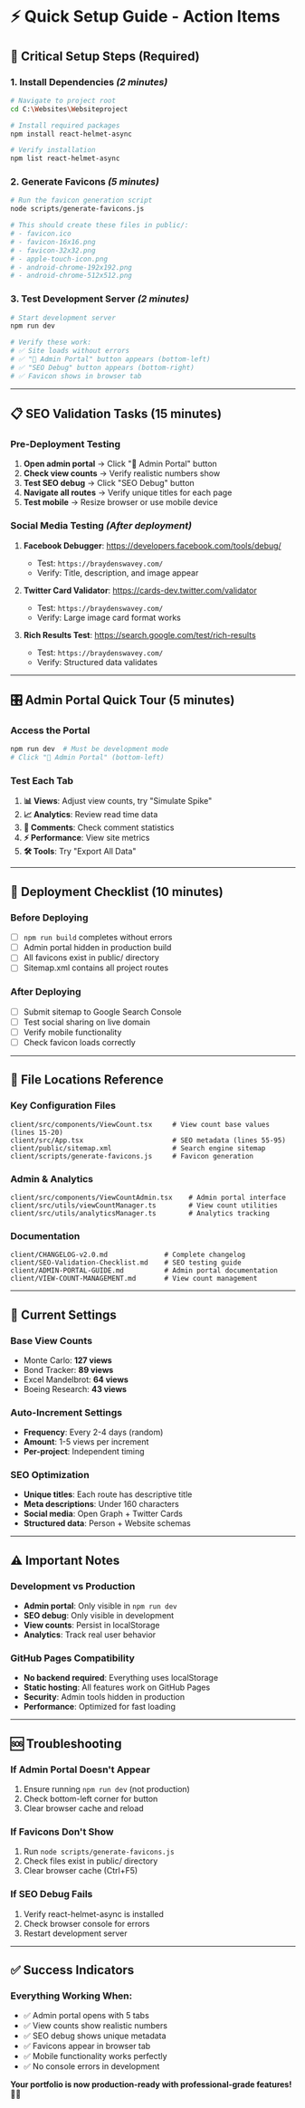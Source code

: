 # ⚡ Quick Setup Guide - Action Items

## 🚨 Critical Setup Steps (Required)

### **1. Install Dependencies** *(2 minutes)*
```bash
# Navigate to project root
cd C:\Websites\Websiteproject

# Install required packages
npm install react-helmet-async

# Verify installation
npm list react-helmet-async
```

### **2. Generate Favicons** *(5 minutes)*
```bash
# Run the favicon generation script
node scripts/generate-favicons.js

# This should create these files in public/:
# - favicon.ico
# - favicon-16x16.png  
# - favicon-32x32.png
# - apple-touch-icon.png
# - android-chrome-192x192.png
# - android-chrome-512x512.png
```

### **3. Test Development Server** *(2 minutes)*
```bash
# Start development server
npm run dev

# Verify these work:
# ✅ Site loads without errors
# ✅ "🚀 Admin Portal" button appears (bottom-left)
# ✅ "SEO Debug" button appears (bottom-right)
# ✅ Favicon shows in browser tab
```

---

## 📋 SEO Validation Tasks (15 minutes)

### **Pre-Deployment Testing**
1. **Open admin portal** → Click "🚀 Admin Portal" button
2. **Check view counts** → Verify realistic numbers show
3. **Test SEO debug** → Click "SEO Debug" button
4. **Navigate all routes** → Verify unique titles for each page
5. **Test mobile** → Resize browser or use mobile device

### **Social Media Testing** *(After deployment)*
1. **Facebook Debugger**: https://developers.facebook.com/tools/debug/
   - Test: `https://braydenswavey.com/`
   - Verify: Title, description, and image appear

2. **Twitter Card Validator**: https://cards-dev.twitter.com/validator
   - Test: `https://braydenswavey.com/`
   - Verify: Large image card format works

3. **Rich Results Test**: https://search.google.com/test/rich-results
   - Test: `https://braydenswavey.com/`
   - Verify: Structured data validates

---

## 🎛️ Admin Portal Quick Tour (5 minutes)

### **Access the Portal**
```bash
npm run dev  # Must be development mode
# Click "🚀 Admin Portal" (bottom-left)
```

### **Test Each Tab**
1. **📊 Views**: Adjust view counts, try "Simulate Spike"
2. **📈 Analytics**: Review read time data
3. **💬 Comments**: Check comment statistics  
4. **⚡ Performance**: View site metrics
5. **🛠️ Tools**: Try "Export All Data"

---

## 🚀 Deployment Checklist (10 minutes)

### **Before Deploying**
- [ ] `npm run build` completes without errors
- [ ] Admin portal hidden in production build
- [ ] All favicons exist in public/ directory
- [ ] Sitemap.xml contains all project routes

### **After Deploying**
- [ ] Submit sitemap to Google Search Console
- [ ] Test social sharing on live domain
- [ ] Verify mobile functionality
- [ ] Check favicon loads correctly

---

## 🔧 File Locations Reference

### **Key Configuration Files**
```
client/src/components/ViewCount.tsx     # View count base values (lines 15-20)
client/src/App.tsx                      # SEO metadata (lines 55-95)
client/public/sitemap.xml               # Search engine sitemap
client/scripts/generate-favicons.js     # Favicon generation
```

### **Admin & Analytics**
```
client/src/components/ViewCountAdmin.tsx    # Admin portal interface
client/src/utils/viewCountManager.ts        # View count utilities
client/src/utils/analyticsManager.ts        # Analytics tracking
```

### **Documentation**
```
client/CHANGELOG-v2.0.md              # Complete changelog
client/SEO-Validation-Checklist.md    # SEO testing guide
client/ADMIN-PORTAL-GUIDE.md          # Admin portal documentation
client/VIEW-COUNT-MANAGEMENT.md       # View count management
```

---

## 🎯 Current Settings

### **Base View Counts**
- Monte Carlo: **127 views**
- Bond Tracker: **89 views**
- Excel Mandelbrot: **64 views**
- Boeing Research: **43 views**

### **Auto-Increment Settings**
- **Frequency**: Every 2-4 days (random)
- **Amount**: 1-5 views per increment
- **Per-project**: Independent timing

### **SEO Optimization**
- **Unique titles**: Each route has descriptive title
- **Meta descriptions**: Under 160 characters
- **Social media**: Open Graph + Twitter Cards
- **Structured data**: Person + Website schemas

---

## ⚠️ Important Notes

### **Development vs Production**
- **Admin portal**: Only visible in `npm run dev`
- **SEO debug**: Only visible in development
- **View counts**: Persist in localStorage
- **Analytics**: Track real user behavior

### **GitHub Pages Compatibility**
- **No backend required**: Everything uses localStorage
- **Static hosting**: All features work on GitHub Pages
- **Security**: Admin tools hidden in production
- **Performance**: Optimized for fast loading

---

## 🆘 Troubleshooting

### **If Admin Portal Doesn't Appear**
1. Ensure running `npm run dev` (not production)
2. Check bottom-left corner for button
3. Clear browser cache and reload

### **If Favicons Don't Show**
1. Run `node scripts/generate-favicons.js`
2. Check files exist in public/ directory
3. Clear browser cache (Ctrl+F5)

### **If SEO Debug Fails**
1. Verify react-helmet-async is installed
2. Check browser console for errors
3. Restart development server

---

## ✅ Success Indicators

### **Everything Working When:**
- ✅ Admin portal opens with 5 tabs
- ✅ View counts show realistic numbers
- ✅ SEO debug shows unique metadata
- ✅ Favicons appear in browser tab
- ✅ Mobile functionality works perfectly
- ✅ No console errors in development

**Your portfolio is now production-ready with professional-grade features!** 🎉🚀
